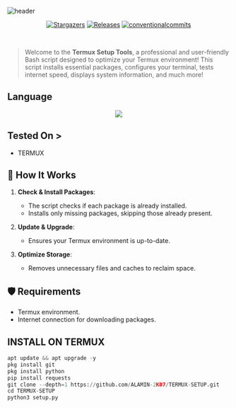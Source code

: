![header](https://capsule-render.vercel.app/api?type=waving&color=auto&height=300&section=header&text=TERMUX%20SETUP&fontSize=90&animation=fadeIn&fontAlignY=38&desc=TERMUXB%20BASIC%20MODULE%20SETUP%20FOR%20TERMUX%20APP%20!!&descAlignY=51&descAlign=62)

</p>
   <p align="center">
      <a href="https://github.com/ALAMIN-2K07/TERMUX-SETUP/stargazers">
      <img alt="Stargazers" src="https://img.shields.io/github/stars/ALAMIN-2K07/TERMUX-SETUP?style=for-the-badge&logo=github&color=f4dbd6&logoColor=D9E0EE&labelColor=302D41"></a>
      <a href="https://github.com/ALAMIN-2K07/TERMUX-SETUP/releases/latest">
      <img alt="Releases" src="https://img.shields.io/github/release/ALAMIN-2K07/TERMUX-SETUP?style=for-the-badge&logo=semantic-release&color=f5bde6&logoColor=D9E0EE&labelColor=302D41"/></a>
      <a href="https://www.conventionalcommits.org/en/v1.0.0/">
      <img alt="conventionalcommits" src="https://img.shields.io/badge/Conventional%20Commits-1.0.0-%23FE5196?style=for-the-badge&logo=conventionalcommits&color=ee99a0&logoColor=D9E0EE&labelColor=302D41"></a>
   </p>
   
</br>
<p align="center">

> Welcome to the **Termux Setup Tools**, a professional and user-friendly Bash script designed to optimize your Termux environment! This script installs essential packages, configures your terminal, tests internet speed, displays system information, and much more!  


## Language</br>

 <p align="center"><img src="https://img.shields.io/badge/Python-FFDD00?style=for-the-badge&logo=python&logoColor=blue"/>


</p>

## Tested On >

* TERMUX
## **📖 How It Works**  

1. **Check & Install Packages**:  
   - The script checks if each package is already installed.  
   - Installs only missing packages, skipping those already present.  

2. **Update & Upgrade**:  
   - Ensures your Termux environment is up-to-date.  

3. **Optimize Storage**:  
   - Removes unnecessary files and caches to reclaim space. 

## **🛡️ Requirements**  

- Termux environment.  
- Internet connection for downloading packages.  

## INSTALL  ON TERMUX
```python
apt update && apt upgrade -y
pkg install git
pkg install python
pip install requests
git clone --depth=1 https://github.com/ALAMIN-2K07/TERMUX-SETUP.git
cd TERMUX-SETUP
python3 setup.py
```
